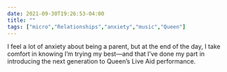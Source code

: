 ```yaml
---
date: 2021-09-30T19:26:53-04:00
title: ""
tags: ["micro","Relationships","anxiety","music","Queen"]
---
```

I feel a lot of anxiety about being a parent, but at the end of the day, I take comfort in knowing I’m trying my best—and that I’ve done my part in introducing the next generation to Queen’s Live Aid performance.
